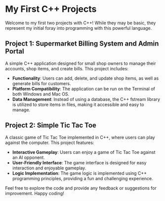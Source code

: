# My First C++ Projects

Welcome to my first two projects with C++! While they may be basic, they represent my initial foray into programming with this powerful language.

## Project 1: Supermarket Billing System and Admin Portal
A simple C++ application designed for small shop owners to manage their accounts, shop items, and create bills. This project includes:
- **Functionality**: Users can add, delete, and update shop items, as well as generate bills for customers.
- **Platform Compatibility**: The application can be run on the Terminal of both Windows and Mac OS.
- **Data Management**: Instead of using a database, the C++ fstream library is utilized to store items in files, making it accessible and easy to manage.

## Project 2: Simple Tic Tac Toe
A classic game of Tic Tac Toe implemented in C++, where users can play against the computer. This project features:
- **Interactive Gameplay**: Users can enjoy a game of Tic Tac Toe against an AI opponent.
- **User-Friendly Interface**: The game interface is designed for easy interaction and enjoyable gameplay.
- **Logic Implementation**: The game logic is implemented using C++ programming principles, providing a fun and challenging experience.

Feel free to explore the code and provide any feedback or suggestions for improvement. Happy coding!
